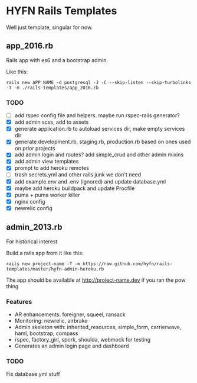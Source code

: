 # HYFN Rails Templates

Well just template, singular for now.

## app_2016.rb

Rails app with es6 and a bootstrap admin.

Like this:

    rails new APP_NAME -d postgresql -J -C --skip-listen --skip-turbolinks -T -m ./rails-templates/app_2016.rb

### TODO

- [ ] add rspec config file and helpers. maybe run rspec-rails generator?
- [x] add admin scss, add to assets
- [x] generate application.rb to autoload services dir, make empty services dir
- [x] generate development.rb, staging.rb, production.rb based on ones used on prior projects
- [x] add admin login and routes? add simple_crud and other admin mixins
- [x] add admin view templates
- [x] prompt to add heroku remotes
- [ ] trash secrets.yml and other rails junk we don't need
- [x] add example.env and .env (ignored) and update database.yml
- [x] maybe add heroku buildpack and update Procfile
- [x] puma + puma worker killer
- [x] nginx config
- [x] newrelic config

## admin_2013.rb

For historical interest

Build a rails app from it like this:

`rails new project-name -T -m https://raw.github.com/hyfn/rails-templates/master/hyfn-admin-heroku.rb`

The app should be available at http://project-name.dev if you ran the pow thing

### Features

- AR enhancements: foreigner, squeel, ransack
- Monitoring: newrelic, airbrake
- Admin skeleton with: inherited_resources, simple_form, carrierwave, haml, bootstrap, compass
- rspec, factory_girl, spork, shoulda, webmock for testing
- Generates an admin login page and dashboard


### TODO

Fix database.yml stuff
